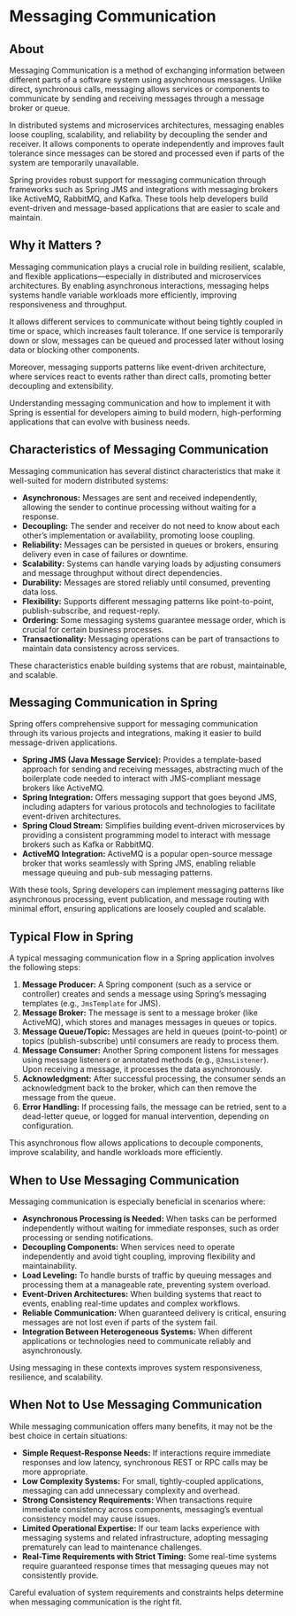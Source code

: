 # Messaging Communication

## About

Messaging Communication is a method of exchanging information between different parts of a software system using asynchronous messages. Unlike direct, synchronous calls, messaging allows services or components to communicate by sending and receiving messages through a message broker or queue.

In distributed systems and microservices architectures, messaging enables loose coupling, scalability, and reliability by decoupling the sender and receiver. It allows components to operate independently and improves fault tolerance since messages can be stored and processed even if parts of the system are temporarily unavailable.

Spring provides robust support for messaging communication through frameworks such as Spring JMS and integrations with messaging brokers like ActiveMQ, RabbitMQ, and Kafka. These tools help developers build event-driven and message-based applications that are easier to scale and maintain.

## Why it Matters ?

Messaging communication plays a crucial role in building resilient, scalable, and flexible applications—especially in distributed and microservices architectures. By enabling asynchronous interactions, messaging helps systems handle variable workloads more efficiently, improving responsiveness and throughput.

It allows different services to communicate without being tightly coupled in time or space, which increases fault tolerance. If one service is temporarily down or slow, messages can be queued and processed later without losing data or blocking other components.

Moreover, messaging supports patterns like event-driven architecture, where services react to events rather than direct calls, promoting better decoupling and extensibility.

Understanding messaging communication and how to implement it with Spring is essential for developers aiming to build modern, high-performing applications that can evolve with business needs.

## Characteristics of Messaging Communication

Messaging communication has several distinct characteristics that make it well-suited for modern distributed systems:

* **Asynchronous:** Messages are sent and received independently, allowing the sender to continue processing without waiting for a response.
* **Decoupling:** The sender and receiver do not need to know about each other’s implementation or availability, promoting loose coupling.
* **Reliability:** Messages can be persisted in queues or brokers, ensuring delivery even in case of failures or downtime.
* **Scalability:** Systems can handle varying loads by adjusting consumers and message throughput without direct dependencies.
* **Durability:** Messages are stored reliably until consumed, preventing data loss.
* **Flexibility:** Supports different messaging patterns like point-to-point, publish-subscribe, and request-reply.
* **Ordering:** Some messaging systems guarantee message order, which is crucial for certain business processes.
* **Transactionality:** Messaging operations can be part of transactions to maintain data consistency across services.

These characteristics enable building systems that are robust, maintainable, and scalable.

## Messaging Communication in Spring

Spring offers comprehensive support for messaging communication through its various projects and integrations, making it easier to build message-driven applications.

* **Spring JMS (Java Message Service):** Provides a template-based approach for sending and receiving messages, abstracting much of the boilerplate code needed to interact with JMS-compliant message brokers like ActiveMQ.
* **Spring Integration:** Offers messaging support that goes beyond JMS, including adapters for various protocols and technologies to facilitate event-driven architectures.
* **Spring Cloud Stream:** Simplifies building event-driven microservices by providing a consistent programming model to interact with message brokers such as Kafka or RabbitMQ.
* **ActiveMQ Integration:** ActiveMQ is a popular open-source message broker that works seamlessly with Spring JMS, enabling reliable message queuing and pub-sub messaging patterns.

With these tools, Spring developers can implement messaging patterns like asynchronous processing, event publication, and message routing with minimal effort, ensuring applications are loosely coupled and scalable.

## Typical Flow in Spring

A typical messaging communication flow in a Spring application involves the following steps:

1. **Message Producer:** A Spring component (such as a service or controller) creates and sends a message using Spring’s messaging templates (e.g., `JmsTemplate` for JMS).
2. **Message Broker:** The message is sent to a message broker (like ActiveMQ), which stores and manages messages in queues or topics.
3. **Message Queue/Topic:** Messages are held in queues (point-to-point) or topics (publish-subscribe) until consumers are ready to process them.
4. **Message Consumer:** Another Spring component listens for messages using message listeners or annotated methods (e.g., `@JmsListener`). Upon receiving a message, it processes the data asynchronously.
5. **Acknowledgment:** After successful processing, the consumer sends an acknowledgment back to the broker, which can then remove the message from the queue.
6. **Error Handling:** If processing fails, the message can be retried, sent to a dead-letter queue, or logged for manual intervention, depending on configuration.

This asynchronous flow allows applications to decouple components, improve scalability, and handle workloads more efficiently.

## When to Use Messaging Communication

Messaging communication is especially beneficial in scenarios where:

* **Asynchronous Processing is Needed:** When tasks can be performed independently without waiting for immediate responses, such as order processing or sending notifications.
* **Decoupling Components:** When services need to operate independently and avoid tight coupling, improving flexibility and maintainability.
* **Load Leveling:** To handle bursts of traffic by queuing messages and processing them at a manageable rate, preventing system overload.
* **Event-Driven Architectures:** When building systems that react to events, enabling real-time updates and complex workflows.
* **Reliable Communication:** When guaranteed delivery is critical, ensuring messages are not lost even if parts of the system fail.
* **Integration Between Heterogeneous Systems:** When different applications or technologies need to communicate reliably and asynchronously.

Using messaging in these contexts improves system responsiveness, resilience, and scalability.

## When Not to Use Messaging Communication

While messaging communication offers many benefits, it may not be the best choice in certain situations:

* **Simple Request-Response Needs:** If interactions require immediate responses and low latency, synchronous REST or RPC calls may be more appropriate.
* **Low Complexity Systems:** For small, tightly-coupled applications, messaging can add unnecessary complexity and overhead.
* **Strong Consistency Requirements:** When transactions require immediate consistency across components, messaging’s eventual consistency model may cause issues.
* **Limited Operational Expertise:** If our team lacks experience with messaging systems and related infrastructure, adopting messaging prematurely can lead to maintenance challenges.
* **Real-Time Requirements with Strict Timing:** Some real-time systems require guaranteed response times that messaging queues may not consistently provide.

Careful evaluation of system requirements and constraints helps determine when messaging communication is the right fit.
